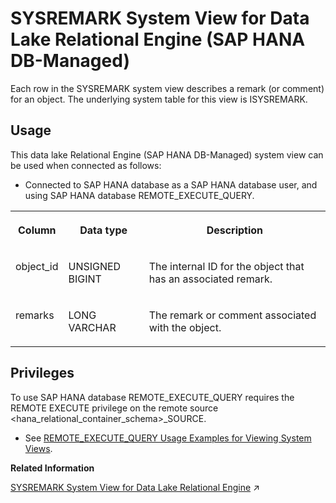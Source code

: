 <!-- loio7b03435105ce4359a93864a0d3feec43 -->

# SYSREMARK System View for Data Lake Relational Engine \(SAP HANA DB-Managed\)

Each row in the SYSREMARK system view describes a remark \(or comment\) for an object. The underlying system table for this view is ISYSREMARK.



## Usage

This data lake Relational Engine \(SAP HANA DB-Managed\) system view can be used when connected as follows:

-   Connected to SAP HANA database as a SAP HANA database user, and using SAP HANA database REMOTE\_EXECUTE\_QUERY.





<table>
<tr>
<th valign="top">

Column

</th>
<th valign="top">

Data type

</th>
<th valign="top">

Description

</th>
</tr>
<tr>
<td valign="top">

object\_id

</td>
<td valign="top">

UNSIGNED BIGINT

</td>
<td valign="top">

The internal ID for the object that has an associated remark.

</td>
</tr>
<tr>
<td valign="top">

remarks

</td>
<td valign="top">

LONG VARCHAR

</td>
<td valign="top">

The remark or comment associated with the object.

</td>
</tr>
</table>



<a name="loio7b03435105ce4359a93864a0d3feec43__section_gj1_wy1_4yb"/>

## Privileges

To use SAP HANA database REMOTE\_EXECUTE\_QUERY requires the REMOTE EXECUTE privilege on the remote source <hana\_relational\_container\_schema\>\_SOURCE.

-   See [REMOTE\_EXECUTE\_QUERY Usage Examples for Viewing System Views](https://help.sap.com/docs/SAP_HANA_DATA_LAKE/a898e08b84f21015969fa437e89860c8/ada51c0074354a5f99b60c14cffb653c.html).

**Related Information**  


[SYSREMARK System View for Data Lake Relational Engine](https://help.sap.com/viewer/19b3964099384f178ad08f2d348232a9/2023_4_QRC/en-US/3be9c0156c5f1014b7d8d601763e6946.html "Each row in the SYSREMARK system view describes a remark (or comment) for an object. The underlying system table for this view is ISYSREMARK.") :arrow_upper_right:

